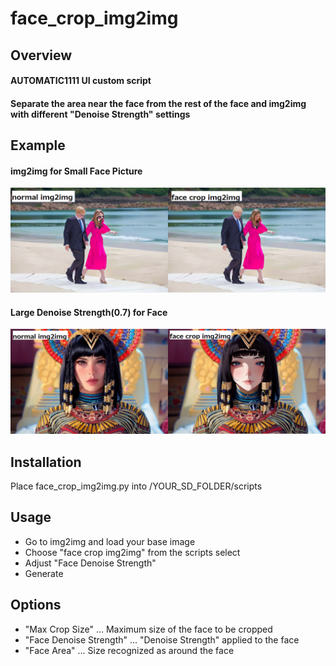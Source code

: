# face_crop_img2img

## Overview
#### AUTOMATIC1111 UI custom script
#### Separate the area near the face from the rest of the face and img2img with different "Denoise Strength" settings

## Example

#### img2img for Small Face Picture
![Small Face](imgs/small_face.png "img2img for Small Face Picture")

#### Large Denoise Strength(0.7) for Face
![Large Denoise Strength for Face](imgs/large_str_for_face.png "Large Denoise Strength for Face")


## Installation
Place face_crop_img2img.py into /YOUR_SD_FOLDER/scripts

## Usage
- Go to img2img and load your base image
- Choose "face crop img2img" from the scripts select
- Adjust "Face Denoise Strength"
- Generate

## Options
- "Max Crop Size" ... Maximum size of the face to be cropped
- "Face Denoise Strength" ... "Denoise Strength" applied to the face
- "Face Area" ... Size recognized as around the face

